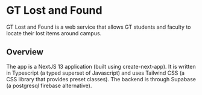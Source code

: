 # GT Lost and Found

GT Lost and Found is a web service that allows GT students and faculty to locate their lost items around campus.

## Overview

The app is a NextJS 13 application (built using create-next-app). It is written in Typescript (a typed superset of Javascript) and uses Tailwind CSS (a CSS library that provides preset classes). The backend is through Supabase (a postgresql firebase alternative).
